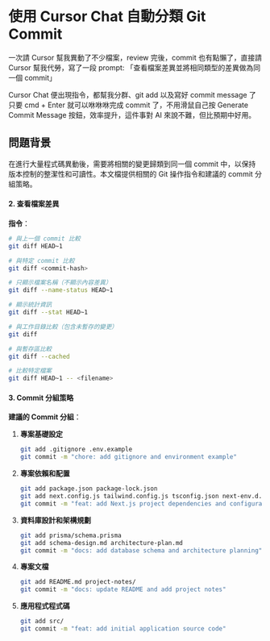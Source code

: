 # 使用 Cursor Chat 自動分類 Git Commit

一次請 Cursor 幫我異動了不少檔案，review 完後，commit 也有點懶了，直接請 Cursor 幫我代勞，寫了一段 prompt:
「查看檔案差異並將相同類型的差異做為同一個 commit」

Cursor Chat 便出現指令，都幫我分群、git add 以及寫好 commit message 了
只要 cmd + Enter 就可以咻咻咻完成 commit 了，不用滑鼠自己按 Generate Commit Message 按鈕，效率提升，這件事對 AI 來說不難，但比預期中好用。


## 問題背景
在進行大量程式碼異動後，需要將相關的變更歸類到同一個 commit 中，以保持版本控制的整潔性和可讀性。本文檔提供相關的 Git 操作指令和建議的 commit 分組策略。

#### 2. 查看檔案差異
**指令**：
```bash
# 與上一個 commit 比較
git diff HEAD~1

# 與特定 commit 比較
git diff <commit-hash>

# 只顯示檔案名稱（不顯示內容差異）
git diff --name-status HEAD~1

# 顯示統計資訊
git diff --stat HEAD~1

# 與工作目錄比較（包含未暫存的變更）
git diff

# 與暫存區比較
git diff --cached

# 比較特定檔案
git diff HEAD~1 -- <filename>
```

#### 3. Commit 分組策略
**建議的 Commit 分組**：

1. **專案基礎設定**
   ```bash
   git add .gitignore .env.example
   git commit -m "chore: add gitignore and environment example"
   ```

2. **專案依賴和配置**
   ```bash
   git add package.json package-lock.json
   git add next.config.js tailwind.config.js tsconfig.json next-env.d.ts
   git commit -m "feat: add Next.js project dependencies and configuration"
   ```

3. **資料庫設計和架構規劃**
   ```bash
   git add prisma/schema.prisma
   git add schema-design.md architecture-plan.md
   git commit -m "docs: add database schema and architecture planning"
   ```

4. **專案文檔**
   ```bash
   git add README.md project-notes/
   git commit -m "docs: update README and add project notes"
   ```

5. **應用程式程式碼**
   ```bash
   git add src/
   git commit -m "feat: add initial application source code"
   ```

